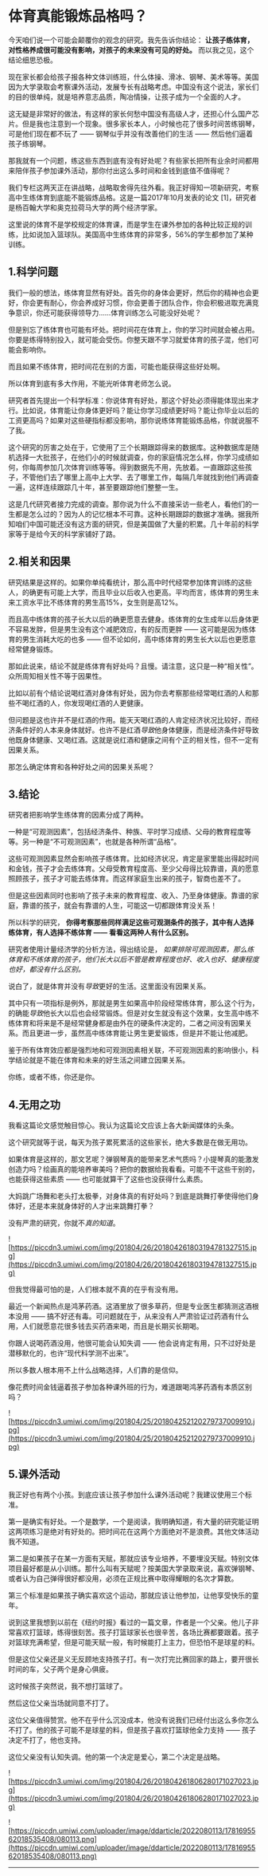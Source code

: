 # 体育真能锻炼品格吗？

今天咱们说一个可能会颠覆你的观念的研究。我先告诉你结论： **让孩子练体育，对性格养成很可能没有影响，对孩子的未来没有可见的好处。** 而以我之见，这个结论细思恐极。

现在家长都会给孩子报各种文体训练班，什么体操、滑冰、钢琴、美术等等。美国因为大学录取会考察课外活动，发展专长有战略考虑。中国没有这个说法，家长们的目的很单纯，就是培养意志品质，陶冶情操，让孩子成为一个全面的人才。

这无疑是非常好的做法，有这样的家长何愁中国没有高级人才，还担心什么国产芯片。但是我也注意到一个现象。很多家长本人，小时候也花了很多时间苦练钢琴，可是他们现在都不玩了 —— 钢琴似乎并没有改善他们的生活 —— 然后他们逼着孩子练钢琴。

那我就有一个问题，练这些东西到底有没有好处呢？有些家长把所有业余时间都用来陪伴孩子参加课外活动，那你付出这么多时间和金钱到底值不值得呢？

我们专栏这两天正在讲战略，战略取舍得先往外看。我正好得知一项新研究，考察高中生练体育到底能不能锻炼品格。这是一篇2017年10月发表的论文 [1]，研究者是杨百翰大学和奥克拉荷马大学的两个经济学家。

这里说的体育不是学校规定的体育课，而是学生在课外参加的各种比较正规的训练，比如说加入篮球队。美国高中生练体育的非常多，56%的学生都参加了某种训练。

## 1.科学问题

我们一般的想法，练体育显然有好处。首先你的身体会更好，然后你的精神也会更好，你会更有耐心，你会养成好习惯，你会更善于团队合作，你会积极进取充满竞争意识，你还可能获得领导力……体育训练怎么可能没好处呢？

但是别忘了练体育也可能有坏处。把时间花在体育上，你的学习时间就会被占用。你要是练得特别投入，就可能会受伤。你整天跟不学习就爱体育的孩子混，他们可能会影响你。

而且如果不练体育，把时间花在别的方面，可能也能获得这些好处啊。

所以体育到底有多大作用，不能光听体育老师怎么说。

研究者首先提出一个科学标准：你说体育有好处，那这个好处必须得能体现出来才行。比如说，体育能让你身体更好吗？能让你学习成绩更好吗？能让你毕业以后的工资更高吗？如果对这些硬指标都没影响，那你说练体育能锻炼品格，你就说服不了我。

这个研究的厉害之处在于，它使用了三个长期跟踪得来的数据库。这种数据库是随机选择一大批孩子，在他们小的时候就调查，你的家庭情况怎么样，你学习成绩如何，你每周参加几次体育训练等等。得到数据先不用，先放着。一直跟踪这些孩子，不管他们去了哪里上高中上大学、去了哪里工作，每隔几年就找到他们再调查一遍，这样连续跟踪几十年，甚至要跟踪他们整整一生。

这是几代研究者接力完成的调查。那你说为什么不直接采访一些老人，看他们的一生都是怎么过的？因为人的记忆根本不可靠。这种长期跟踪的数据才准确。据我所知咱们中国可能还没有这方面的研究，但是美国做了大量的积累。几十年前的科学家等于是给今天的科学家铺好了路。

## 2.相关和因果

研究结果是这样的。如果你单纯看统计，那么高中时代经常参加体育训练的这些人，的确更有可能上大学，而且毕业以后收入也更高。平均而言，练体育的男生未来工资水平比不练体育的男生高15%，女生则是高12%。

而且高中练体育的孩子长大以后的确更愿意去健身。练体育的女生成年以后身体更不容易发胖，但是男生没有这个减肥效应，有的反而更胖 —— 这可能是因为练体育的男生消耗大吃的也多 —— 但不论如何，高中练体育的男生长大以后也更愿意经常健身锻炼。

那如此说来，结论不就是练体育有好处吗？且慢。请注意，这只是一种“相关性”。众所周知相关性不等于因果性。

比如以前有个结论说喝红酒对身体有好处，因为你去考察那些经常喝红酒的人和那些不喝红酒的人，你发现喝红酒的人更健康。

但问题是这也许并不是红酒的作用。能天天喝红酒的人肯定经济状况比较好，而经济条件好的人本来身体就好。也许不是红酒*导致*他身体健康，而是经济条件好导致他既身体健康、又喝红酒。这就是说红酒和健康之间有个正的相关性，但不一定有因果关系。

那怎么确定体育和各种好处之间的因果关系呢？

## 3.结论

研究者把影响学生练体育的因素分成了两种。

一种是“可观测因素”，包括经济条件、种族、平时学习成绩、父母的教育程度等等。另一种是“不可观测因素”，也就是各种所谓“品格”。

这些可观测因素显然会影响孩子练体育。比如经济状况，肯定是家里能出得起时间和金钱，孩子才会去练体育。父母受教育程度高、至少父母得比较靠谱，真的愿意照顾孩子，孩子才可能去练体育。而这样家庭生出来的孩子，智商也差不了。

但是这些因素同时也影响了孩子未来的教育程度、收入、乃至身体健康。靠谱的家庭，靠谱的孩子，就会有靠谱的人生，可能这一切都跟体育没关系！

所以科学的研究， **你得考察那些同样满足这些可观测条件的孩子，其中有人选择练体育，有人选择不练体育 —— 看看这两种人有什么区别。**

研究者使用计量经济学的分析方法，得出结论是， *如果排除可观测因素，那么练体育和不练体育的孩子，他们长大以后不管是教育程度也好、收入也好、健康程度也好，都没有什么区别。*

说白了，就是体育并没有*导致*更好的生活。这里面没有因果关系。

其中只有一项指标是例外，那就是男生如果高中阶段经常练体育，那么这个行为，的确能*导致*他长大以后也会经常锻炼。但是对女生就没有这个效果，女生高中练不练体育和将来是不是经常健身都是由外在的硬条件决定的，二者之间没有因果关系。而且更进一步，虽然高中练体育能让男生更爱锻炼，但是并不能让他减肥。

鉴于所有体育效应都是强烈地和可观测因素相关联，不可观测因素的影响很小，科学结论就是不能在体育和未来的好生活之间建立因果关系。

你练，或者不练，你还是你。

## 4.无用之功

我看这篇论文感觉触目惊心。我认为这篇论文应该上各大新闻媒体的头条。

这个研究就等于说，每天为孩子累死累活的这些家长，绝大多数是在做无用功。

如果体育是这样的，那文艺呢？弹钢琴真的能带来艺术气质吗？小提琴真的能激发创造力吗？绘画真的能培养审美吗？把你的数据给我看看。可能不干这些干别的，也能获得这些素质 —— 也可能就算干了这些也没获得什么素质。

大妈跳广场舞和老头打太极拳，对身体真的有好处吗？到底是跳舞打拳使得他们身体好，还是本来就身体好的人才出来跳舞打拳？

没有严肃的研究，你就不*真的知道*。

![https://piccdn3.umiwi.com/img/201804/26/201804261803194781327515.jpg](https://piccdn3.umiwi.com/img/201804/26/201804261803194781327515.jpg)

但我觉得最可怕的是，人们根本就不真的在乎有没有用。

最近一个新闻热点是鸿茅药酒。这酒里放了很多草药，但是专业医生都猜测这酒根本没用 —— 搞不好还有毒。可问题就在于，从来没有人严肃验证过药酒有什么用，人们就愿意花很多钱去买药酒来喝，而且是长期买长期喝。

你跟人说喝药酒没用，他很可能会认知失调 —— 他会说肯定有用，只不过好处是潜移默化的，也许“现代科学测不出来”。

所以多数人根本用不上什么战略选择，人们靠的是信仰。

像花费时间金钱逼着孩子参加各种课外班的行为，难道跟喝鸿茅药酒有本质区别吗？

![https://piccdn3.umiwi.com/img/201804/25/201804252120279737009910.jpg](https://piccdn3.umiwi.com/img/201804/25/201804252120279737009910.jpg)

## 5.课外活动

我正好也有两个小孩。到底应该让孩子参加什么课外活动呢？我建议使用三个标准。

第一是确实有好处。一个是数学，一个是阅读，我明确知道，有大量的研究能证明这两项练习是绝对有好处的。把时间花在这两个方面绝对不是浪费。其他文体活动我不知道。

第二是如果孩子在某一方面有天赋，那就应该专业培养，不要埋没天赋。特别文体项目最好都是从小训练。那什么叫有天赋呢？按美国大学录取来说，喜欢弹钢琴、或者认为自己弹得很好都没用，必须在正规比赛中取得耀眼的名次才算数。

第三个标准是如果孩子确实喜欢这个运动，那就应该让他参加，让他享受快乐的童年。

说到这里我想到以前在《纽约时报》看过的一篇文章，作者是一个父亲。他儿子非常喜欢打篮球，练得很刻苦。孩子打篮球家长也很辛苦，各场比赛都要跟着。孩子对篮球充满希望，但是可能天赋一般，有时候能打上主力，但恐怕不是球星的料。

但是这位父亲还是义无反顾地支持孩子打。有一次打完比赛回家的路上，要开很长时间的车，父子两个是身心俱疲。

这时候孩子突然说，我不想打篮球了。

然后这位父亲当场就同意不打了。

这位父亲值得赞赏。他不在乎什么沉没成本，他没有说我们已经付出这么多你怎么不打了。他的孩子可能不是球星的料，但是孩子喜欢打篮球他全力支持 —— 孩子决定不打了，他也支持。

这位父亲没有认知失调。他的第一个决定是爱心，第二个决定是战略。

![https://piccdn3.umiwi.com/img/201804/26/201804261806280171027023.jpg](https://piccdn3.umiwi.com/img/201804/26/201804261806280171027023.jpg)

![https://piccdn.umiwi.com/uploader/image/ddarticle/2022080113/1781695562018535408/080113.png](https://piccdn.umiwi.com/uploader/image/ddarticle/2022080113/1781695562018535408/080113.png)

---
